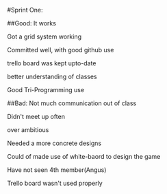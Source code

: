 #Sprint One:

##Good:
It works

Got a grid system working
 
Committed well, with good github use

trello board was kept upto-date

better understanding of classes

Good Tri-Programming use

##Bad:
Not much communication out of class

Didn't meet up often

over ambitious

Needed a more concrete designs

Could of made use of white-baord to design the game

Have not seen 4th member(Angus)

Trello board wasn't used properly